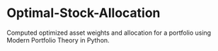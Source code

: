 # Optimal-Stock-Allocation
Computed optimized asset weights and allocation for a portfolio using Modern Portfolio Theory in Python. 
